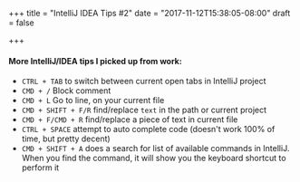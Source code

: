+++
title = "IntelliJ IDEA Tips #2"
date = "2017-11-12T15:38:05-08:00"
draft = false

+++

#### More IntelliJ/IDEA tips I picked up from work:

* `CTRL + TAB` to switch between current open tabs in IntelliJ project
* `CMD + /` Block comment
* `CMD + L` Go to line, on your current file
* `CMD + SHIFT + F/R` find/replace `text` in the path or current project
* `CMD + F/CMD + R` find/replace a piece of text in current file
* `CTRL + SPACE` attempt to auto complete code (doesn't work 100% of time, but pretty decent)
* `CMD + SHIFT + A` does a search for list of available commands in IntelliJ. When you find the command, it will show you the keyboard shortcut to perform it